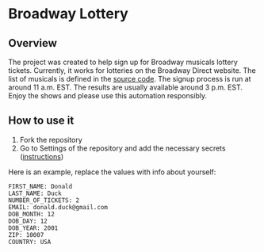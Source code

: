 # Broadway Lottery

## Overview

The project was created to help sign up for Broadway musicals lottery tickets. Currently, it works for lotteries on the Broadway Direct website. The list of musicals is defined in the [source code](/e2e/broadway-direct.spec.ts#L14). The signup process is run at around 11 a.m. EST. The results are usually available around 3 p.m. EST. Enjoy the shows and please use this automation responsibly.

## How to use it

1. Fork the repository
2. Go to Settings of the repository and add the necessary secrets ([instructions](https://docs.github.com/en/actions/security-guides/using-secrets-in-github-actions))

Here is an example, replace the values with info about yourself:
```
FIRST_NAME: Donald
LAST_NAME: Duck
NUMBER_OF_TICKETS: 2
EMAIL: donald.duck@gmail.com
DOB_MONTH: 12
DOB_DAY: 12
DOB_YEAR: 2001
ZIP: 10007
COUNTRY: USA
```
